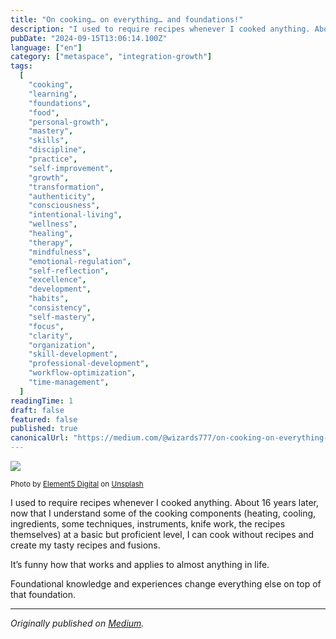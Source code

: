 ```yaml
---
title: "On cooking… on everything… and foundations!"
description: "I used to require recipes whenever I cooked anything. About 16 years later, now that I understand some of the cooking components (heating…"
pubDate: "2024-09-15T13:06:14.100Z"
language: ["en"]
category: ["metaspace", "integration-growth"]
tags:
  [
    "cooking",
    "learning",
    "foundations",
    "food",
    "personal-growth",
    "mastery",
    "skills",
    "discipline",
    "practice",
    "self-improvement",
    "growth",
    "transformation",
    "authenticity",
    "consciousness",
    "intentional-living",
    "wellness",
    "healing",
    "therapy",
    "mindfulness",
    "emotional-regulation",
    "self-reflection",
    "excellence",
    "development",
    "habits",
    "consistency",
    "self-mastery",
    "focus",
    "clarity",
    "organization",
    "skill-development",
    "professional-development",
    "workflow-optimization",
    "time-management",
  ]
readingTime: 1
draft: false
featured: false
published: true
canonicalUrl: "https://medium.com/@wizards777/on-cooking-on-everything-and-foundations-0ee089f3f238"
---
```


![](https://cdn-images-1.medium.com/max/800/0*5OwYe53tLWY_GA_g)

<small>Photo by [Element5 Digital](https://unsplash.com/@element5digital?utm_source=medium&utm_medium=referral) on [Unsplash](https://unsplash.com?utm_source=medium&utm_medium=referral)</small>

I used to require recipes whenever I cooked anything. About 16 years later, now that I understand some of the cooking components (heating, cooling, ingredients, some techniques, instruments, knife work, the recipes themselves) at a basic but proficient level, I can cook without recipes and create my tasty recipes and fusions.

It’s funny how that works and applies to almost anything in life.

Foundational knowledge and experiences change everything else on top of that foundation.

---

_Originally published on [Medium](https://medium.com/@wizards777/on-cooking-on-everything-and-foundations-0ee089f3f238)._
